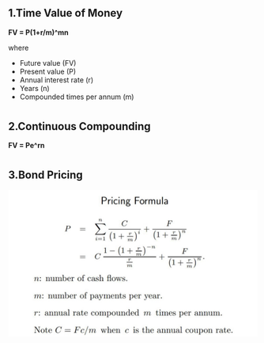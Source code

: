# <h2> 1.Time Value of Money
**FV = P(1+r/m)^mn**
  
where
* Future value (FV)
* Present value (P)
* Annual interest rate (r)
* Years (n)
* Compounded times per annum (m)

# <h2> 2.Continuous Compounding
**FV = Pe^rn**

# <h2> 3.Bond Pricing 
![GITHUB](https://github.com/fatdanny77/Financial_Engineering/blob/master/HW1/%E6%9C%AA%E5%91%BD%E5%90%8D.jpg)
